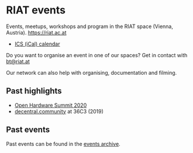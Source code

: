 [ics (ical) calendar]: https://calendar.google.com/calendar/ical/riat.at_nst52qhk2fca3u8dvhce8pepbg%40group.calendar.google.com/public/basic.ics "Online subscription to events by the RIAT Institute. Crypto, Blockchain, DLT"
[riat website]: https://riat.ac.at
[riat activities archive]: https://riat.at/activities
[eventbrite page]: https://www.eventbrite.com/o/riat-academy-10768509578 "RIAT academy eventbrite page"
[pdf overview & print event calendar]: https://github.com/parasew/riat-events/raw/master/assets/2019-04-RIAT_program_PDF_calendar_2019.pdf
[events archive]: https://github.com/parasew/riat-events/tree/master/archive

# RIAT events

Events, meetups, workshops and program in the RIAT space (Vienna, Austria). https://riat.ac.at

- [ICS (iCal) calendar]

Do you want to organise an event in one of our spaces?
Get in contact with bt@riat.at

Our network can also help with organising, documentation and filming.

## Past highlights

* [Open Hardware Summit 2020](https://oshwa.org)
* [decentral.community](https://decentral.community) at 36C3 (2019)

## Past events

Past events can be found in the [events archive].

